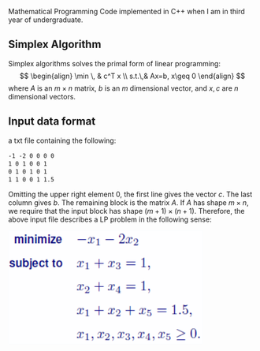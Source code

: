 Mathematical Programming Code implemented in C++ when I am 
in third year of undergraduate.

## Simplex Algorithm

Simplex algorithms solves the primal form of linear programming:
$$
\begin{align}
\min \, & c^T x \\
s.t.\,& Ax=b, x\geq 0
\end{align}
$$
where $A$ is an $m\times n$ matrix, $b$ is an $m$ dimensional vector, and $x,c$ are $n$ dimensional vectors.

## Input data format

a txt file containing the following:
```
-1 -2 0 0 0 0
1 0 1 0 0 1
0 1 0 1 0 1
1 1 0 0 1 1.5
```
Omitting the upper right element 0,
the first line gives the vector $c$. The last column gives $b$.
The remaining block is the matrix $A$.
If $A$ has shape $m\times n$, we require that the input block has shape
$(m+1) \times (n+1)$.
Therefore, the above input file describes a LP problem in the following sense:

![](shape.png)